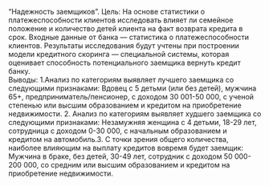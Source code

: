  “Надежность заемщиков”.
Цель:  На основе статистики о платежеспособности клиентов исследовать влияет ли семейное положение и количество детей клиента на факт возврата кредита в срок. Входные данные от банка — статистика о платежеспособности клиентов.  Результаты исследования будут учтены при построении модели кредитного скоринга — специальной системы, которая оценивает способность потенциального заемщика вернуть кредит банку.  
Выводы: 
1.Анализ по категориям выявляет лучшего заемщика со следующими признаками: Вдовец с 5 детьми (или без детей), мужчина 65+, предприниматель/пенсионер, с доходом 30 001-50 000, с ученой степенью или высшим образованием и кредитом на приобретение недвижимости.
2. Анализ по категориям выявляет худшего заемщика со следующими признаками: Незамужняя женщина с 4 детьми, 18-29 лет, сотрудница с доходом 0-30 000, с начальным образованием и кредитом на автомобиль.3. С точки зрения общего количества, наиболее влияющим на выплату кредитов вовремя будет заемщик: Мужчина в браке, без детей, 30-49 лет, сотрудник с доходом 50 000- 200 000, со средним или высшим образованием и кредитом на приобретение недвижимости.